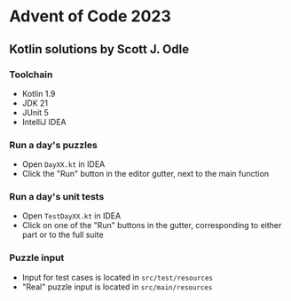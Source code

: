 # Advent of Code 2023
## Kotlin solutions by Scott J. Odle

### Toolchain
 - Kotlin 1.9
 - JDK 21
 - JUnit 5
 - IntelliJ IDEA

### Run a day's puzzles
 - Open `DayXX.kt` in IDEA
 - Click the "Run" button in the editor gutter, next to the main function

### Run a day's unit tests
 - Open `TestDayXX.kt` in IDEA
 - Click on one of the "Run" buttons in the gutter, corresponding to either part or to the full suite

### Puzzle input
 - Input for test cases is located in `src/test/resources`
 - "Real" puzzle input is located in `src/main/resources`

